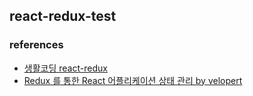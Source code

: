 ## react-redux-test

### references

- [생활코딩 react-redux](https://opentutorials.org/module/4518)
- [Redux 를 통한 React 어플리케이션 상태 관리 by velopert](https://velopert.gitbooks.io/react-redux/content/)
